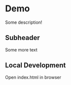 # Demo

Some description!


## Subheader

Some more text


## Local Development
Open index.html in browser
